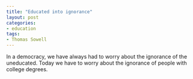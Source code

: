 ```yaml
---
title: "Educated into ignorance"
layout: post
categories:
- education
tags:
- Thomas Sowell
---
```


In a democracy, we have always had to worry about the ignorance of the uneducated. Today we have to worry about the ignorance of people with college degrees.
